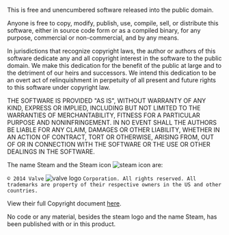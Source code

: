 This is free and unencumbered software released into the public domain.

Anyone is free to copy, modify, publish, use, compile, sell, or distribute this software, either in source code form or as a compiled binary, for any purpose, commercial or non-commercial, and by any means.

In jurisdictions that recognize copyright laws, the author or authors of this software dedicate any and all copyright interest in the software to the public domain. We make this dedication for the benefit of the public at large and to the detriment of our heirs and successors. We intend this dedication to be an overt act of relinquishment in perpetuity of all present and future rights to this software under copyright law.

THE SOFTWARE IS PROVIDED "AS IS", WITHOUT WARRANTY OF ANY KIND, EXPRESS OR IMPLIED, INCLUDING BUT NOT LIMITED TO THE WARRANTIES OF MERCHANTABILITY, FITNESS FOR A PARTICULAR PURPOSE AND NONINFRINGEMENT. IN NO EVENT SHALL THE AUTHORS BE LIABLE FOR ANY CLAIM, DAMAGES OR OTHER LIABILITY, WHETHER IN AN ACTION OF CONTRACT, TORT OR OTHERWISE, ARISING FROM, OUT OF OR IN CONNECTION WITH THE SOFTWARE OR THE USE OR OTHER DEALINGS IN THE SOFTWARE.

The name Steam and the Steam icon ![steam icon](https://raw.githubusercontent.com/Walkman100/SteamPlaceholder/master/My%20Project/steam.ico) are:

`© 2014 Valve` ![valve logo](http://store.akamai.steamstatic.com/public/images/v6/logo_valve_footer.png) `Corporation. All rights reserved. All trademarks are property of their respective owners in the US and other countries.`

View their full Copyright document [here](http://www.valvesoftware.com/legal.html).

No code or any material, besides the steam logo and the name Steam, has been published with or in this product.
